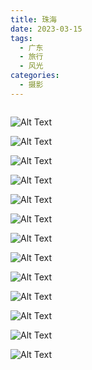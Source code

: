 ```yaml
---
title: 珠海
date: 2023-03-15
tags:
  - 广东
  - 旅行
  - 风光
categories:
  - 摄影
---
```


<img src="https://blog-1321452376.cos.ap-shanghai.myqcloud.com/%E6%91%84%E5%BD%B1%2F%E7%8F%A0%E6%B5%B7%2Fhaou-7438.jpg" alt="">

<!-- more -->

![Alt Text](https://blog-1321452376.cos.ap-shanghai.myqcloud.com/%E6%91%84%E5%BD%B1%2F%E7%8F%A0%E6%B5%B7%2Fhaou-7381.jpg)

![Alt Text](https://blog-1321452376.cos.ap-shanghai.myqcloud.com/%E6%91%84%E5%BD%B1%2F%E7%8F%A0%E6%B5%B7%2Fhaou-7393.jpg)

![Alt Text](https://blog-1321452376.cos.ap-shanghai.myqcloud.com/%E6%91%84%E5%BD%B1%2F%E7%8F%A0%E6%B5%B7%2Fhaou-7425.jpg)

![Alt Text](https://blog-1321452376.cos.ap-shanghai.myqcloud.com/%E6%91%84%E5%BD%B1%2F%E7%8F%A0%E6%B5%B7%2Fhaou-7432.jpg)

![Alt Text](https://blog-1321452376.cos.ap-shanghai.myqcloud.com/%E6%91%84%E5%BD%B1%2F%E7%8F%A0%E6%B5%B7%2Fhaou-7434.jpg)

![Alt Text](https://blog-1321452376.cos.ap-shanghai.myqcloud.com/%E6%91%84%E5%BD%B1%2F%E7%8F%A0%E6%B5%B7%2Fhaou-7437.jpg)

![Alt Text](https://blog-1321452376.cos.ap-shanghai.myqcloud.com/%E6%91%84%E5%BD%B1%2F%E7%8F%A0%E6%B5%B7%2Fhaou-7443.jpg)

![Alt Text](https://blog-1321452376.cos.ap-shanghai.myqcloud.com/%E6%91%84%E5%BD%B1%2F%E7%8F%A0%E6%B5%B7%2Fhaou-7464.jpg)

![Alt Text](https://blog-1321452376.cos.ap-shanghai.myqcloud.com/%E6%91%84%E5%BD%B1%2F%E7%8F%A0%E6%B5%B7%2Fhaou-7466.jpg)

![Alt Text](https://blog-1321452376.cos.ap-shanghai.myqcloud.com/%E6%91%84%E5%BD%B1%2F%E7%8F%A0%E6%B5%B7%2Fhaou-7471.jpg)

![Alt Text](https://blog-1321452376.cos.ap-shanghai.myqcloud.com/%E6%91%84%E5%BD%B1%2F%E7%8F%A0%E6%B5%B7%2Fhaou-7481.jpg)

![Alt Text](https://blog-1321452376.cos.ap-shanghai.myqcloud.com/%E6%91%84%E5%BD%B1%2F%E7%8F%A0%E6%B5%B7%2Fhaou-7567.jpg)

![Alt Text](https://blog-1321452376.cos.ap-shanghai.myqcloud.com/%E6%91%84%E5%BD%B1%2F%E7%8F%A0%E6%B5%B7%2Fhaou-7578.jpg)
